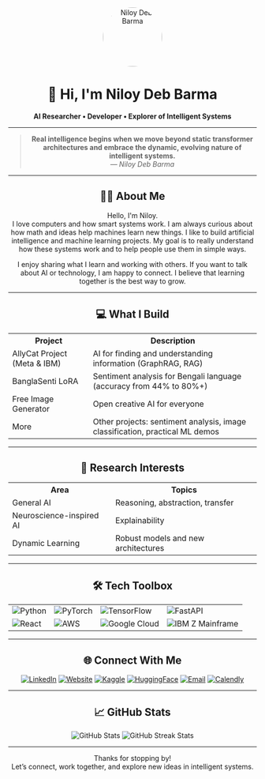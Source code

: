 <div align="center">

<img src="https://avatars.githubusercontent.com/u/146704168?v=4" width="120" alt="Niloy Deb Barma" style="border-radius:50%;" />

# 👋 Hi, I'm Niloy Deb Barma

**AI Researcher • Developer • Explorer of Intelligent Systems**

---

> <b>Real intelligence begins when we move beyond static transformer architectures and embrace the dynamic, evolving nature of intelligent systems.</b>  
> <i>— Niloy Deb Barma</i>

---

## 🙋‍♂️ About Me

Hello, I'm Niloy.  
I love computers and how smart systems work. I am always curious about how math and ideas help machines learn new things. I like to build artificial intelligence and machine learning projects. My goal is to really understand how these systems work and to help people use them in simple ways.

I enjoy sharing what I learn and working with others. If you want to talk about AI or technology, I am happy to connect. I believe that learning together is the best way to grow.

---

## 💻 What I Build

<table>
  <tr>
    <th>Project</th>
    <th>Description</th>
  </tr>
  <tr>
    <td>AllyCat Project (Meta & IBM)</td>
    <td>AI for finding and understanding information (GraphRAG, RAG)</td>
  </tr>
  <tr>
    <td>BanglaSenti LoRA</td>
    <td>Sentiment analysis for Bengali language (accuracy from 44% to 80%+)</td>
  </tr>
  <tr>
    <td>Free Image Generator</td>
    <td>Open creative AI for everyone</td>
  </tr>
  <tr>
    <td>More</td>
    <td>Other projects: sentiment analysis, image classification, practical ML demos</td>
  </tr>
</table>

---

## 🧠 Research Interests

<table>
  <tr>
    <th>Area</th>
    <th>Topics</th>
  </tr>
  <tr>
    <td>General AI</td>
    <td>Reasoning, abstraction, transfer</td>
  </tr>
  <tr>
    <td>Neuroscience-inspired AI</td>
    <td>Explainability</td>
  </tr>
  <tr>
    <td>Dynamic Learning</td>
    <td>Robust models and new architectures</td>
  </tr>
</table>

---

## 🛠️ Tech Toolbox

<table>
  <tr>
    <td><img src="https://img.shields.io/badge/Python-3776AB?style=for-the-badge&logo=python&logoColor=white" alt="Python"/></td>
    <td><img src="https://img.shields.io/badge/PyTorch-EE4C2C?style=for-the-badge&logo=pytorch&logoColor=white" alt="PyTorch"/></td>
    <td><img src="https://img.shields.io/badge/TensorFlow-FF6F00?style=for-the-badge&logo=tensorflow&logoColor=white" alt="TensorFlow"/></td>
    <td><img src="https://img.shields.io/badge/FastAPI-009688?style=for-the-badge&logo=fastapi&logoColor=white" alt="FastAPI"/></td>
  </tr>
  <tr>
    <td><img src="https://img.shields.io/badge/React-61DAFB?style=for-the-badge&logo=react&logoColor=black" alt="React"/></td>
    <td><img src="https://img.shields.io/badge/AWS-232F3E?style=for-the-badge&logo=amazon-aws&logoColor=white" alt="AWS"/></td>
    <td><img src="https://img.shields.io/badge/Google_Cloud-4285F4?style=for-the-badge&logo=google-cloud&logoColor=white" alt="Google Cloud"/></td>
    <td><img src="https://img.shields.io/badge/IBM_Z_Mainframe-052FAD?style=for-the-badge&logo=ibm&logoColor=white" alt="IBM Z Mainframe"/></td>
  </tr>
</table>

---

## 🌐 Connect With Me

[![LinkedIn](https://img.shields.io/badge/LinkedIn-Connect-blue?style=flat-square)](https://linkedin.com/in/niloydebbarmacpscr)
[![Website](https://img.shields.io/badge/Website-Visit-brightgreen?style=flat-square)](https://niloydebbarma.com)
[![Kaggle](https://img.shields.io/badge/Kaggle-NiloyDebBarma-blue?style=flat-square)](https://www.kaggle.com/niloydebbarma)
[![HuggingFace](https://img.shields.io/badge/HuggingFace-NiloyDebBarma-yellow?style=flat-square)](https://huggingface.co/niloydebbarma)
[![Email](https://img.shields.io/badge/Email-academicniloydebbarma@gmail.com-D14836?style=flat-square)](mailto:academicniloydebbarma@gmail.com)
[![Calendly](https://img.shields.io/badge/Calendly-Meeting-006BFF?style=flat-square)](https://calendly.com/niloydebbarma)

---

## 📈 GitHub Stats

<p align="center">
  <img src="https://github-readme-stats.vercel.app/api?username=niloydebbarma-code&show_icons=true&theme=radical&count_private=true" alt="GitHub Stats" />
  <img src="https://github-readme-streak-stats.herokuapp.com/?user=niloydebbarma-code&theme=dark&count_private=true" alt="GitHub Streak Stats" />
</p>

---

Thanks for stopping by!  
Let’s connect, work together, and explore new ideas in intelligent systems.

</div>
